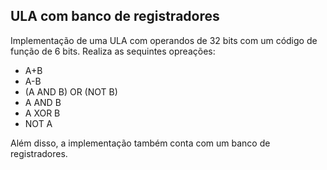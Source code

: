 ## ULA com banco de registradores
Implementação de uma ULA com operandos de 32 bits com um código de função de 6 bits. Realiza as sequintes opreações:

- A+B
- A-B
- (A AND B) OR (NOT B)
- A AND B
- A XOR B
- NOT A

Além disso, a implementação também conta com um banco de registradores.



